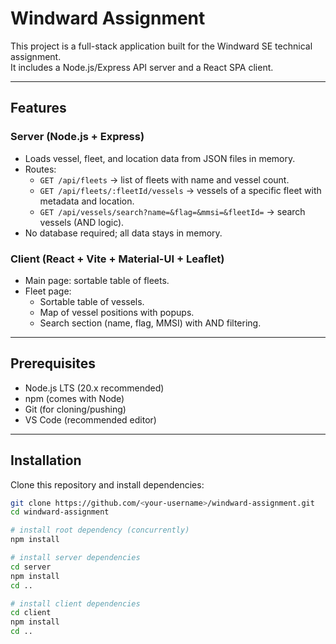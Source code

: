 # Windward Assignment

This project is a full-stack application built for the Windward SE technical assignment.  
It includes a Node.js/Express API server and a React SPA client.

---

## Features

### Server (Node.js + Express)
- Loads vessel, fleet, and location data from JSON files in memory.  
- Routes:
  - `GET /api/fleets` → list of fleets with name and vessel count.  
  - `GET /api/fleets/:fleetId/vessels` → vessels of a specific fleet with metadata and location.  
  - `GET /api/vessels/search?name=&flag=&mmsi=&fleetId=` → search vessels (AND logic).  
- No database required; all data stays in memory.

### Client (React + Vite + Material-UI + Leaflet)
- Main page: sortable table of fleets.  
- Fleet page:
  - Sortable table of vessels.  
  - Map of vessel positions with popups.  
  - Search section (name, flag, MMSI) with AND filtering.  

---

## Prerequisites
- Node.js LTS (20.x recommended)  
- npm (comes with Node)  
- Git (for cloning/pushing)  
- VS Code (recommended editor)  

---

## Installation

Clone this repository and install dependencies:

```bash
git clone https://github.com/<your-username>/windward-assignment.git
cd windward-assignment

# install root dependency (concurrently)
npm install

# install server dependencies
cd server
npm install
cd ..

# install client dependencies
cd client
npm install
cd ..
